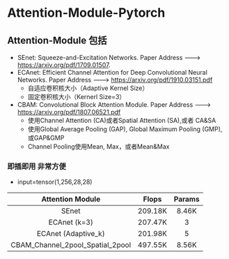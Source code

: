 # Attention-Module-Pytorch

## Attention-Module 包括

* SEnet: Squeeze-and-Excitation Networks.   Paper Address ---> https://arxiv.org/pdf/1709.01507.
* ECAnet: Efficient Channel Attention for Deep Convolutional Neural Networks. Paper Address ---> https://arxiv.org/pdf/1910.03151.pdf
  * 自适应卷积核大小（Adaptive Kernel Size）
  * 固定卷积核大小（Kernerl Size=3）
* CBAM: Convolutional Block Attention Module. Paper Address ---> https://arxiv.org/pdf/1807.06521.pdf
  * 使用Channel Attention (CA)或者Spatial Attention (SA),或者 CA&SA
  * 使用Global Average Pooling (GAP), Global Maximum Pooling (GMP),或GAP&GMP
  * Channel Pooling使用Mean, Max，或者Mean&Max

### 即插即用 非常方便

  * input=tensor(1,256,28,28)

| Attention Module |   Flops   | Params |
| :----------------: | :----------: | :--------: |
|      SEnet      | 209.18K |    8.46K |
|      ECAnet (k=3)| 207.47K |    3  |
|      ECAnet (Adaptive_k) | 201.98K | 5 |
|      CBAM_Channel_2pool_Spatial_2pool  | 497.55K | 8.56K |
